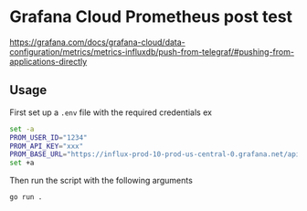 # Grafana Cloud Prometheus post test
https://grafana.com/docs/grafana-cloud/data-configuration/metrics/metrics-influxdb/push-from-telegraf/#pushing-from-applications-directly

## Usage
First set up a `.env` file with the required credentials ex

```bash
set -a
PROM_USER_ID="1234"
PROM_API_KEY="xxx"
PROM_BASE_URL="https://influx-prod-10-prod-us-central-0.grafana.net/api/v1/push/influx" # See guide above for how to get the correct URL
set +a
```


Then run the script with the following arguments

```bash
go run .
```
